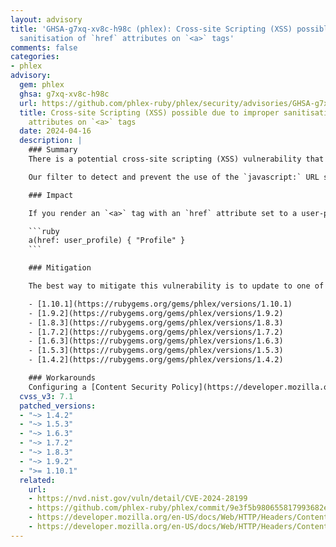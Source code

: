 ```yaml
---
layout: advisory
title: 'GHSA-g7xq-xv8c-h98c (phlex): Cross-site Scripting (XSS) possible due to improper
  sanitisation of `href` attributes on `<a>` tags'
comments: false
categories:
- phlex
advisory:
  gem: phlex
  ghsa: g7xq-xv8c-h98c
  url: https://github.com/phlex-ruby/phlex/security/advisories/GHSA-g7xq-xv8c-h98c
  title: Cross-site Scripting (XSS) possible due to improper sanitisation of `href`
    attributes on `<a>` tags
  date: 2024-04-16
  description: |
    ### Summary
    There is a potential cross-site scripting (XSS) vulnerability that can be exploited via maliciously crafted user data.

    Our filter to detect and prevent the use of the `javascript:` URL scheme in the `href` attribute of an `<a>` tag could be bypassed with tab `\t` or newline `\n` characters between the characters of the protocol, e.g. `java\tscript:`.

    ### Impact

    If you render an `<a>` tag with an `href` attribute set to a user-provided link, that link could potentially execute JavaScript when clicked by another user.

    ```ruby
    a(href: user_profile) { "Profile" }
    ```

    ### Mitigation

    The best way to mitigate this vulnerability is to update to one of the following versions:

    - [1.10.1](https://rubygems.org/gems/phlex/versions/1.10.1)
    - [1.9.2](https://rubygems.org/gems/phlex/versions/1.9.2)
    - [1.8.3](https://rubygems.org/gems/phlex/versions/1.8.3)
    - [1.7.2](https://rubygems.org/gems/phlex/versions/1.7.2)
    - [1.6.3](https://rubygems.org/gems/phlex/versions/1.6.3)
    - [1.5.3](https://rubygems.org/gems/phlex/versions/1.5.3)
    - [1.4.2](https://rubygems.org/gems/phlex/versions/1.4.2)

    ### Workarounds
    Configuring a [Content Security Policy](https://developer.mozilla.org/en-US/docs/Web/HTTP/Headers/Content-Security-Policy) that does not allow [`unsafe-inline`](https://developer.mozilla.org/en-US/docs/Web/HTTP/Headers/Content-Security-Policy#unsafe-inline) would effectively prevent this vulnerability from being exploited.
  cvss_v3: 7.1
  patched_versions:
  - "~> 1.4.2"
  - "~> 1.5.3"
  - "~> 1.6.3"
  - "~> 1.7.2"
  - "~> 1.8.3"
  - "~> 1.9.2"
  - ">= 1.10.1"
  related:
    url:
    - https://nvd.nist.gov/vuln/detail/CVE-2024-28199
    - https://github.com/phlex-ruby/phlex/commit/9e3f5b980655817993682e409cbda72956d865cb
    - https://developer.mozilla.org/en-US/docs/Web/HTTP/Headers/Content-Security-Policy
    - https://developer.mozilla.org/en-US/docs/Web/HTTP/Headers/Content-Security-Policy#unsafe-inline
---
```

